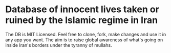 # Database of innocent lives taken or ruined by the Islamic regime in Iran
The DB is MIT Licensed.
Feel free to clone, fork, make changes and use it in any app you want.
The aim is to raise global awareness of what's going on inside Iran's borders under the tyranny of mullahs.

